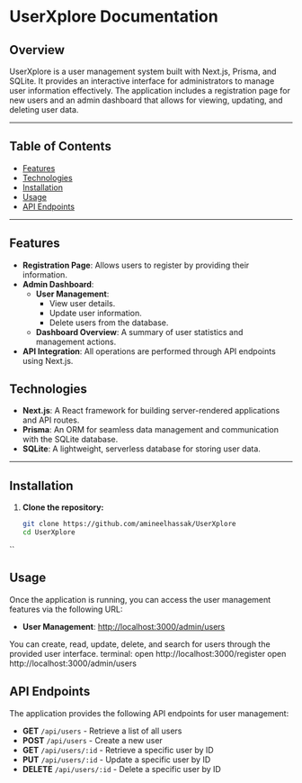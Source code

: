 # UserXplore Documentation

## Overview

UserXplore is a user management system built with Next.js, Prisma, and SQLite. It provides an interactive interface for administrators to manage user information effectively. The application includes a registration page for new users and an admin dashboard that allows for viewing, updating, and deleting user data.

---

## Table of Contents

- [Features](#features)
- [Technologies](#technologies)
- [Installation](#installation)
- [Usage](#usage)
- [API Endpoints](#api-endpoints)

---

## Features

- **Registration Page**: Allows users to register by providing their information.
- **Admin Dashboard**: 
  - **User Management**: 
    - View user details.
    - Update user information.
    - Delete users from the database.
  - **Dashboard Overview**: A summary of user statistics and management actions.
- **API Integration**: All operations are performed through API endpoints using Next.js.

## Technologies

- **Next.js**: A React framework for building server-rendered applications and API routes.
- **Prisma**: An ORM for seamless data management and communication with the SQLite database.
- **SQLite**: A lightweight, serverless database for storing user data.

---

## Installation

1. **Clone the repository:**

   ```bash
   git clone https://github.com/amineelhassak/UserXplore
   cd UserXplore
  ``
## Usage

Once the application is running, you can access the user management features via the following URL:

- **User Management**: [http://localhost:3000/admin/users](http://localhost:3000/admin/users)

You can create, read, update, delete, and search for users through the provided user interface.
terminal:
  open http://localhost:3000/register
  open http://localhost:3000/admin/users

## API Endpoints

The application provides the following API endpoints for user management:

- **GET** `/api/users` - Retrieve a list of all users
- **POST** `/api/users` - Create a new user
- **GET** `/api/users/:id` - Retrieve a specific user by ID
- **PUT** `/api/users/:id` - Update a specific user by ID
- **DELETE** `/api/users/:id` - Delete a specific user by ID
